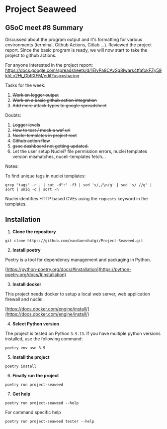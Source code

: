 # Project Seaweed

## GSoC meet #8 Summary

Discussed about the program output and it's formatting for various environments (terminal, Github Actions, Gitlab ...). Reviewed the project report. Since the basic program is ready, we will now start to take the project to github actions.


For anyone interested in the project report: https://docs.google.com/spreadsheets/d/1ElvPa8CAvSg8lwars4tfafokFZy59khLo2Hj_GbRXFM/edit?usp=sharing

Tasks for the week:

1. ~~Work on logger output~~
2. ~~Work on a basic github action integration~~
3. ~~Add more attack types to google spreadsheet~~


Doubts:

1. ~~Logger levels~~
2. ~~How to test / mock a waf url~~
3. ~~Nuclei templates in project root~~
5. ~~Github action flow~~
6. ~~gsoc dashboard not getting updated.~~
7. Let the user setup Nuclei? file permission errors, nuclei templates version mismatches, nuceli-templates fetch...


Notes:

To find unique tags in nuclei templates:

`grep "tags" -r . | cut -d":" -f3 | sed 's/,/\n/g' | sed 's/ //g' | sort | uniq -c | sort -n`

Nuclei identifies HTTP based CVEs using the `requests` keyword in the templates.


## Installation

1. **Clone the repository**

`git clone https://github.com/vandanrohatgi/Project-Seaweed.git`

2. **Install poetry** 

Poetry is a tool for dependency management and packaging in Python. 

[https://python-poetry.org/docs/#installation](https://python-poetry.org/docs/#installation)

3. **Install docker**

This project needs docker to setup a local web server, web application firewall and nuclei.

[https://docs.docker.com/engine/install/](https://docs.docker.com/engine/install/)

4. **Select Python version**

The project is tested on Python `3.9.13`. If you have multiple python versions installed, use the following command:

`poetry env use 3.9`

5. **Install the project**

`poetry install`

6. **Finally run the project**

`poetry run project-seaweed`

7. **Get help**

`poetry run project-seaweed --help`

For command specific help

`poetry run project-seaweed tester --help`